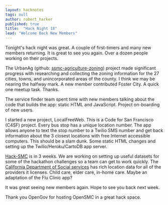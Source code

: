 ```yaml
---
layout: hacknotes
tags: null
author: robert_harker
published: true
title:  "Hack Night 18"
lead: "Welcome Back New Members"
---
```


Tonight's hack night was great.  A couple of first-timers and many new members returning.  It is great to see you again.  Over a dozen people working on their projects.

The UrbanAg  \(github: [ssmc-agriculture-zoning](https://github.com/opensmc/ssmc-agriculture-zoning)\) project made significant progress with researching and collecting the zoning information for the 27 cities, towns, and unincorporated areas of the county.  I think we may be nearing the halfway mark.  A new member contributed Foster City.  A quick one meetup task.  Thanks.

The service finder team spent time with new members talking about the code that builds the app: static HTML and JavaScript.  Project on-boarding of new users.

I started a new project, LocalFreeWeb.  This is a Code for San Francisco (C4SF) project.  Every bus stop has a unique location number.  The app allows anyone to text the stop number to a Twilio SMS number and get back information about the 3 closest locations with free Internet accessible computers.  This should be a slam dunk.  Some static HTML changes and setting up the Twilio/Heroku/CartoDB app server.

[Hack-SMC](https:hack-smc.org) is in 3 weeks.  We are working on setting up useful datasets for some of the hackathon challenges so a team can get to work quickly.  The [California Department of Social services](https://secure.dss.ca.gov/CareFacilitySearch/Home/DownloadData) has rich location data for all of the providers it licenses.  Child care, elder care, in-home care.  Maybe an adaptation of the Flu Clinic app?

It was great seeing new members again.  Hope to see you back next week.  

Thank you OpenGov for hosting OpenSMC in a great hack space.
